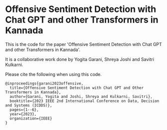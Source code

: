 # Offensive Sentiment Detection with Chat GPT and other Transformers in Kannada
This is the code for the paper 'Offensive Sentiment Detection with Chat GPT and other Transformers in Kannada'.

It is a collaborative work done by Yogita Garani, Shreya Joshi and Savitri Kulkarni.

Please cite the following when using this code.
```
@inproceedings{garani2023offensive,
  title={Offensive Sentiment Detection with Chat GPT and Other Transformers in Kannada},
  author={Garani, Yogita and Joshi, Shreya and Kulkarni, Savitri},
  booktitle={2023 IEEE 2nd International Conference on Data, Decision and Systems (ICDDS)},
  pages={1--6},
  year={2023},
  organization={IEEE}
}
```

